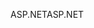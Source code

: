 <span data-ttu-id="f8999-101">ASP.NET</span><span class="sxs-lookup"><span data-stu-id="f8999-101">ASP.NET</span></span>